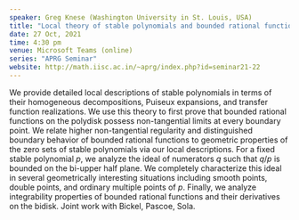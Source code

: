 ```yaml
---
speaker: Greg Knese (Washington University in St. Louis, USA)
title: "Local theory of stable polynomials and bounded rational functions of several variables"
date: 27 Oct, 2021
time: 4:30 pm
venue: Microsoft Teams (online)
series: "APRG Seminar"
website: http://math.iisc.ac.in/~aprg/index.php?id=seminar21-22
---
```


We provide detailed local descriptions of stable polynomials in terms of their homogeneous
decompositions, Puiseux expansions, and transfer function realizations. We use this theory to first
prove that bounded rational functions on the polydisk possess non-tangential limits at every
boundary point. We relate higher non-tangential regularity and distinguished boundary behavior
of bounded rational functions to geometric properties of the zero sets of stable polynomials via
our local descriptions. For a fixed stable polynomial $p$, we analyze the ideal of numerators $q$
such that $q/p$ is bounded on the bi-upper half plane. We completely characterize this ideal in
several geometrically interesting situations including smooth points, double points, and ordinary
multiple points of $p$. Finally, we analyze integrability properties of bounded rational functions
and their derivatives on the bidisk.  Joint work with Bickel, Pascoe, Sola.
